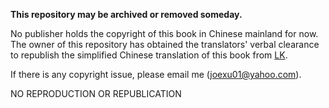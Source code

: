 **This repository may be archived or removed someday.**

No publisher holds the copyright of this book in Chinese mainland for now. The owner of this repository has obtained the translators' verbal clearance to republish the simplified Chinese translation of this book from [LK](https://lightnovel.us/).  

If there is any copyright issue, please email me (joexu01@yahoo.com). 

NO REPRODUCTION OR REPUBLICATION